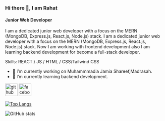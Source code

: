 ### Hi there 👋, I am Rahat
#### Junior Web Developer
 I am a dedicated junior web developer with a focus on the MERN (MongoDB, Express.js, React.js, Node.js) stack. I am a dedicated junior web developer with a focus on the MERN (MongoDB, Express.js, React.js, Node.js) stack. Now I am working with  frontend development also I am learning backend development for become a full-stack developer. 

Skills: REACT / JS / HTML / CSS/Tailwind CSS

- 🔭 I’m currently working on Muhammmadia Jamia Shareef,Madrasah. 
- 🌱 I’m currently learning backend development. 


[<img src='https://cdn.jsdelivr.net/npm/simple-icons@3.0.1/icons/github.svg' alt='github' height='40'>](https://github.com/Rahatul-Alom)  [<img src='https://cdn.jsdelivr.net/npm/simple-icons@3.0.1/icons/facebook.svg' alt='facebook' height='40'>](https://www.facebook.com/Rahat1279)  

[![Top Langs](https://github-readme-stats.vercel.app/api/top-langs/?username=Rahatul-Alom)](https://github.com/anuraghazra/github-readme-stats)

![GitHub stats](https://github-readme-stats.vercel.app/api?username=Rahatul-Alom&show_icons=true&count_private=true)  

